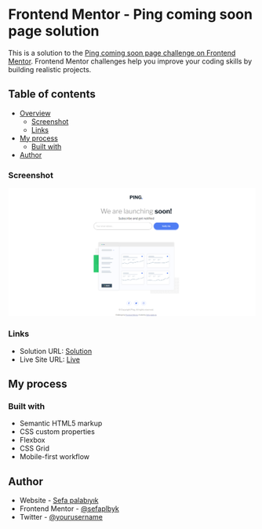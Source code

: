# Frontend Mentor - Ping coming soon page solution

This is a solution to the [Ping coming soon page challenge on Frontend Mentor](https://www.frontendmentor.io/challenges/ping-single-column-coming-soon-page-5cadd051fec04111f7b848da). Frontend Mentor challenges help you improve your coding skills by building realistic projects. 

## Table of contents

- [Overview](#overview)
  - [Screenshot](#screenshot)
  - [Links](#links)
- [My process](#my-process)
  - [Built with](#built-with)
- [Author](#author)

### Screenshot

![](./ss.png)

### Links

- Solution URL: [Solution](https://github.com/sefaplbyk/javaScript/tree/main/Frontend-Mentor-Js/ping-coming-soon-page-master)
- Live Site URL: [Live](https://sefaplbyk.github.io/javaScript/Frontend-Mentor-Js/ping-coming-soon-page-master/)
## My process

### Built with
- Semantic HTML5 markup
- CSS custom properties
- Flexbox
- CSS Grid
- Mobile-first workflow
## Author
- Website - [Sefa palabıyık](https://www.your-site.com)
- Frontend Mentor - [@sefaplbyk](https://www.frontendmentor.io/profile/sefaplbyk)
- Twitter - [@yourusername](https://www.twitter.com/yourusername)